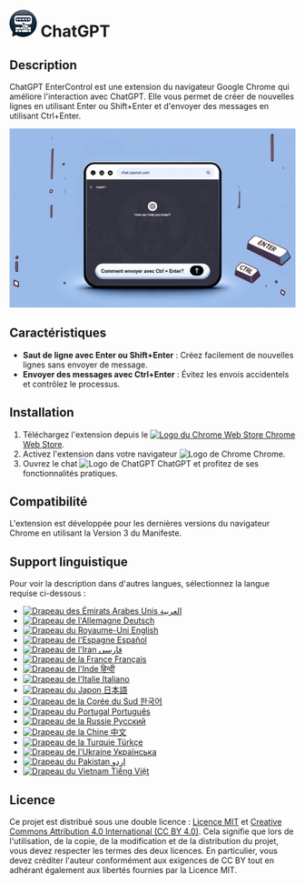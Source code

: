 # ![ChatGPT EnterControl Icon](../../icons/icon48.png) ChatGPT 

## Description

ChatGPT EnterControl est une extension du navigateur Google Chrome qui améliore l'interaction avec ChatGPT. Elle vous permet de créer de nouvelles lignes en utilisant Enter ou Shift+Enter et d'envoyer des messages en utilisant Ctrl+Enter.

![ChatGPT EnterControl Promo Image](../promo-images/promo-image_FR.jpg)

## Caractéristiques

- **Saut de ligne avec Enter ou Shift+Enter** : Créez facilement de nouvelles lignes sans envoyer de message.
- **Envoyer des messages avec Ctrl+Enter** : Évitez les envois accidentels et contrôlez le processus.

## Installation
1. Téléchargez l'extension depuis le [<img src="https://fonts.gstatic.com/s/i/productlogos/chrome_store/v7/192px.svg" width="12" alt="Logo du Chrome Web Store"> Chrome Web Store](https://chromewebstore.google.com/detail/ChatGPT-EnterControl).
2. Activez l'extension dans votre navigateur <img src="https://fonts.gstatic.com/s/i/productlogos/chrome/v7/192px.svg" width="12" alt="Logo de Chrome"> Chrome.
3. Ouvrez le chat <img src="https://upload.wikimedia.org/wikipedia/commons/0/04/ChatGPT_logo.svg" width="12" alt="Logo de ChatGPT"> ChatGPT et profitez de ses fonctionnalités pratiques.

## Compatibilité

L'extension est développée pour les dernières versions du navigateur Chrome en utilisant la Version 3 du Manifeste.

## Support linguistique

Pour voir la description dans d'autres langues, sélectionnez la langue requise ci-dessous :

- [<img src="https://flagcdn.com/ae.svg" width="18" alt="Drapeau des Émirats Arabes Unis"> العربية](./README_AR.md)
- [<img src="https://flagcdn.com/de.svg" width="18" alt="Drapeau de l'Allemagne"> Deutsch](./README_DE.md)
- [<img src="https://flagcdn.com/gb.svg" width="18" alt="Drapeau du Royaume-Uni"> English](../../README.md)
- [<img src="https://flagcdn.com/es.svg" width="18" alt="Drapeau de l'Espagne"> Español](./README_ES.md)
- [<img src="https://flagcdn.com/ir.svg" width="18" alt="Drapeau de l'Iran"> فارسی](./README_FA.md)
- [<img src="https://flagcdn.com/fr.svg" width="18" alt="Drapeau de la France"> Français](./README_FR.md)
- [<img src="https://flagcdn.com/in.svg" width="18" alt="Drapeau de l'Inde"> हिन्दी](./README_HI.md)
- [<img src="https://flagcdn.com/it.svg" width="18" alt="Drapeau de l'Italie"> Italiano](./README_IT.md)
- [<img src="https://flagcdn.com/jp.svg" width="18" alt="Drapeau du Japon"> 日本語](./README_JA.md)
- [<img src="https://flagcdn.com/kr.svg" width="18" alt="Drapeau de la Corée du Sud"> 한국어](./README_KO.md)
- [<img src="https://flagcdn.com/pt.svg" width="18" alt="Drapeau du Portugal"> Português](./README_PT.md)
- [<img src="https://flagcdn.com/ru.svg" width="18" alt="Drapeau de la Russie"> Русский](./README_RU.md)
- [<img src="https://flagcdn.com/cn.svg" width="18" alt="Drapeau de la Chine"> 中文](./README_ZH.md)
- [<img src="https://flagcdn.com/tr.svg" width="18" alt="Drapeau de la Turquie"> Türkçe](./README_TR.md)
- [<img src="https://flagcdn.com/ua.svg" width="18" alt="Drapeau de l'Ukraine"> Українська](./README_UK.md)
- [<img src="https://flagcdn.com/pk.svg" width="18" alt="Drapeau du Pakistan"> اردو](./README_UR.md)
- [<img src="https://flagcdn.com/vi.svg" width="18" alt="Drapeau du Vietnam"> Tiếng Việt](./README_VI.md)

## Licence

Ce projet est distribué sous une double licence : [Licence MIT](../../LICENSE_MIT) et [Creative Commons Attribution 4.0 International (CC BY 4.0)](../../LICENSE_CC_BY_4.0). Cela signifie que lors de l'utilisation, de la copie, de la modification et de la distribution du projet, vous devez respecter les termes des deux licences. En particulier, vous devez créditer l'auteur conformément aux exigences de CC BY tout en adhérant également aux libertés fournies par la Licence MIT.
